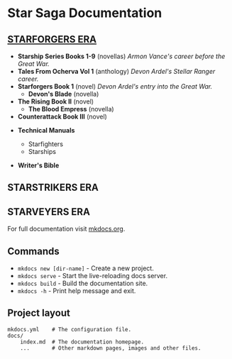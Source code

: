 # Star Saga Documentation

## [STARFORGERS ERA](starforgers_era.md)

+ **Starship Series Books 1-9** (novellas) *Armon Vance's career before the Great War.*
+ **Tales From Ocherva Vol 1** (anthology) *Devon Ardel's Stellar Ranger career.*
+ **Starforgers Book 1** (novel) *Devon Ardel's entry into the Great War.*
 	- **Devon's Blade** (novella)
+ **The Rising Book II** (novel)
 	- **The Blood Empress** (novella)
+ **Counterattack Book III** (novel)

* **Technical Manuals**
	+ Starfighters
	+ Starships
	
* **Writer's Bible**





## STARSTRIKERS ERA






## STARVEYERS ERA







For full documentation visit [mkdocs.org](https://www.mkdocs.org).

## Commands

* `mkdocs new [dir-name]` - Create a new project.
* `mkdocs serve` - Start the live-reloading docs server.
* `mkdocs build` - Build the documentation site.
* `mkdocs -h` - Print help message and exit.

## Project layout

    mkdocs.yml    # The configuration file.
    docs/
        index.md  # The documentation homepage.
        ...       # Other markdown pages, images and other files.
